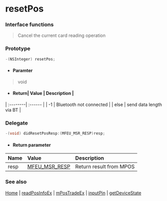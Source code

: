 # resetPos

### Interface functions
> Cancel the current card reading operation

### Prototype

```objective-c
-(NSInteger) resetPos;
```

- #### Paramter
> void

- #### Return| Value | Description |
| :--------| :------ |
| -1 | Bluetooth not connected |
| else | send data length via BT |

### Delegate
```objective-c
-(void) didResetPosResp:(MFEU_MSR_RESP)resp;
```

- #### Return parameter
| Name | Value | Description |
| :-------- | :--------| :------ |
| resp| [MFEU_MSR_RESP](enum.md#MFEU_MSR_RESP) | Return result from MPOS |

### See also
[Home](../README.md) | [readPosInfoEx](readPosInfoEx.md) | [mPosTradeEx](mPosTradeEx.md) | [inputPin](inputPin.md) | [getDeviceState](getDeviceState.md)
